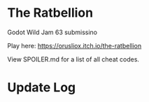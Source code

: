 # The Ratbellion

Godot Wild Jam 63 submissino

Play here: https://orusliox.itch.io/the-ratbellion

View SPOILER.md for a list of all cheat codes.

# Update Log